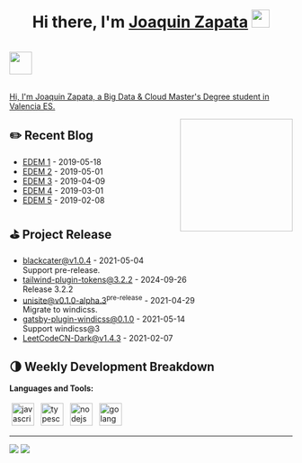 <h1 align="center">Hi there, I'm <a href="https://www.blackcater.win/" target="_blank">Joaquin Zapata</a> <img
src="https://github.com/blackcater/blackcater/raw/main/images/Hi.gif" height="32" /></h1>

<br />

<a href="joaquinzapata99@gmail.com">
  <img src="https://github.com/blackcater/blackcater/raw/main/images/social-gmail.svg" height="40" />


<br />
<br />

Hi, I'm Joaquin Zapata, a Big Data & Cloud Master's Degree student in Valencia ES.

<a href="#"><img align="right" img="(https://media.licdn.com/dms/image/v2/C4E03AQFO7IvA4of27Q/profile-displayphoto-shrink_400_400/profile-displayphoto-shrink_400_400/0/1657007013726?e=1733356800&v=beta&t=TLUQYECfbmCBA2YUZ0eF4vD6QRKGQ9rqntZrNKHz3ro)" width="200 " height="200" /></a>

## ✏️ Recent Blog

- <a href='http://www.blackcater.win/2019/05-18/let-your-static-page-support-https' target='_blank'>EDEM 1</a> - 2019-05-18
- <a href='http://www.blackcater.win/2019/01-01/javascript-engine-shapes-ics' target='_blank'>EDEM 2</a> - 2019-05-01
- <a href='http://www.blackcater.win/2019/04-09/iview-usage-experience' target='_blank'>EDEM 3</a> - 2019-04-09
- <a href='http://www.blackcater.win/2019/03-01/deploy-your-own-npm-registry' target='_blank'>EDEM 4</a> - 2019-03-01
- <a href='http://www.blackcater.win/2019/02-08/mini-program-usage-experience-for-finger' target='_blank'>EDEM 5</a> - 2019-02-08

<!-- blog_plugin_start -->

<!-- blog_plugin_end -->

<!-- github_plugin_start -->

## ⛳️ Project Release

- <a href='https://github.com/blackcater/blackcater/releases/tag/v1.0.4' target='_blank'>blackcater@v1.0.4</a> - 2021-05-04
  <br/> Support pre-release.
- <a href='https://github.com/blackcater/tailwind-plugin-tokens/releases/tag/3.2.2' target='_blank'>tailwind-plugin-tokens@3.2.2</a> - 2024-09-26
  <br/> Release 3.2.2
- <a href='https://github.com/blackcater-labs/unisite/releases/tag/v0.1.0-alpha.3' target='_blank'>unisite@v0.1.0-alpha.3<sup>pre-release</sup></a> - 2021-04-29
  <br/> Migrate to windicss.
- <a href='https://github.com/blackcater/gatsby-plugin-windicss/releases/tag/0.1.0' target='_blank'>gatsby-plugin-windicss@0.1.0</a> - 2021-05-14
  <br/> Support windicss@3
- <a href='https://github.com/blackcater/LeetCodeCN-Dark/releases/tag/v1.4.3' target='_blank'>LeetCodeCN-Dark@v1.4.3</a> - 2021-02-07

<!-- github_plugin_end -->

<!-- wakatime_plugin_start -->

## 🌗 Weekly Development Breakdown


<!-- wakatime_plugin_end -->

**Languages and Tools:**

<p>
<img src="https://github.com/blackcater/blackcater/raw/main/images/logo-javascript.svg" height="40" style="vertical-align:down; margin:4px" alt="javascript">
<img src="https://github.com/blackcater/blackcater/raw/main/images/logo-typescript.svg" height="40" style="vertical-align:down; margin:4px" alt="typescript">
<img src="https://github.com/blackcater/blackcater/raw/main/images/logo-nodejs.svg" height="40" style="vertical-align:down; margin:4px" alt="nodejs">
<img src="https://github.com/blackcater/blackcater/raw/main/images/logo-golang.svg" height="40" style="vertical-align:down; margin:4px" alt="golang">
</p>

<!-- badge_plugin_start -->

---

<a href="https://github.com/blackcater" alt="https://github.com/blackcater"><img src="https://img.shields.io/static/v1?style=for-the-badge&label=CREATED%20BY&message=blackcater&color=000000"></a>
<a href="https://github.com/blackcater/blackcater/blob/main/LICENSE" alt="https://github.com/blackcater/blackcater/blob/main/LICENSE"><img src="https://img.shields.io/static/v1?style=for-the-badge&label=LICENSE&message=MIT&color=000000"></a>

<!-- badge_plugin_end -->

<!--
**joaquinzapata99/joaquinzapata99** is a ✨ _special_ ✨ repository because its `README.md` (this file) appears on your GitHub profile.

Here are some ideas to get you started:

- 🔭 I’m currently working on ...
- 🌱 I’m currently learning ...
- 👯 I’m looking to collaborate on ...
- 🤔 I’m looking for help with ...
- 💬 Ask me about ...
- 📫 How to reach me: ...
- 😄 Pronouns: ...
- ⚡ Fun fact: ...
-->
